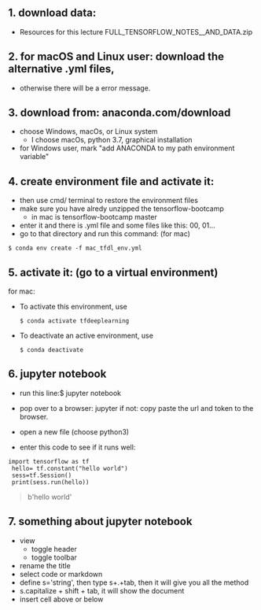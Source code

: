 ## 1. download data:
- Resources for this lecture
FULL_TENSORFLOW_NOTES__AND_DATA.zip

## 2. for macOS and Linux user: download the alternative .yml files,
- otherwise there will be a error message.

## 3. download from: anaconda.com/download
- choose Windows, macOs, or Linux system
    - I choose macOs, python 3.7, graphical installation
- for Windows user, mark "add ANACONDA to my path environment variable"

## 4. create environment file and activate it:
- then use cmd/ terminal to restore the environment files
- make sure you have alredy unzipped the tensorflow-bootcamp
    - in mac is tensorflow-bootcamp master
- enter it and there is .yml file and some files like this: 00, 01...
- go to that directory and run this command: (for mac)
```
$ conda env create -f mac_tfdl_env.yml 
```

## 5. activate it: (go to a virtual environment)
for mac:
- To activate this environment, use
    ```
    $ conda activate tfdeeplearning
    ```
- To deactivate an active environment, use
    ```
    $ conda deactivate
    ```

## 6. jupyter notebook
- run this line:$ jupyter notebook
- pop over to a browser: jupyter
if not: copy paste the url and token to the browser.

- open a new file (choose python3)
- enter this code to see if it runs well:
```
import tensorflow as tf
 hello= tf.constant("hello world")
 sess=tf.Session()
 print(sess.run(hello))
 ```
 > b'hello world'

## 7. something about jupyter notebook
- view 
    - toggle header
    - toggle toolbar
- rename the title
- select code or markdown
- define s='string', then type s+.+tab, then it will give you all the method
- s.capitalize + shift + tab, it will show the document
- insert cell above or below


